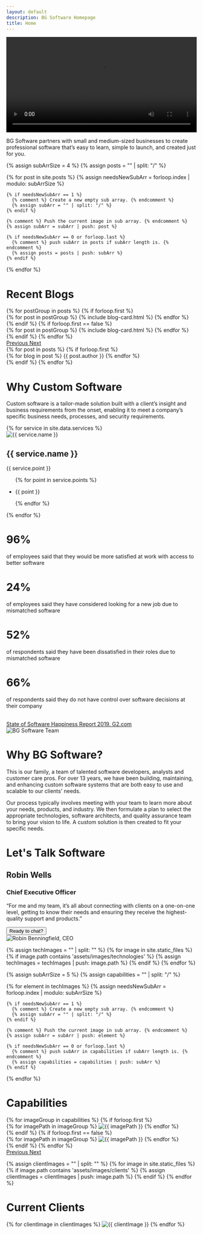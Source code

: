 ```yaml
---
layout: default
description: BG Software Homepage
title: Home
---
```


<div>
  <!--- Headline. --->
  <div
    id="headline"
    class="d-flex flex-column align-items-center justify-content-center min-height-100vh"
  >
    <div class="headline__content">
      <div
        class="headline__left video-wrap"
        data-aos="fade-right"
        data-aos-duration="3000"
      >
        <div
          class="video-wrap"
          data-aos="fade-right"
          data-aos-duration="3000"
        >
          <div class="headline__video-container">
            <video
              class="headline__video bg-color-white border-radius-1pct"
              width="100%"
              height="auto"
              controls
            >
              <source src="/assets/videos/explainer.mp4" type="video/mp4">
            Your browser does not support the video tag.
            </video>
            <div class="headline__video-overlay border-radius-1pct"></div>
          </div>
        </div>
      </div>
      <div
        class="headline__right text-left"
        data-aos="fade-right"
        data-aos-duration="3000"
      >
        <p class="text-left font-weight-light color-white font-size-lg line-height-2">
          BG Software partners with small and medium-sized businesses to create professional software that’s easy to learn, simple to launch,​ and created just for you.
        </p>
      </div>
    </div>
    <script src="/assets/js/headlineVideoOverlay.js"></script>
  </div>
  <!--- End of Headline. --->


  <!--- Create a nested array for blog posts to group carousel. --->
  {% assign subArrSize = 4 %}
  {% assign posts = "" | split: "/" %}

  {% for post in site.posts %}
    {% assign needsNewSubArr = forloop.index | modulo: subArrSize %}

    {% if needsNewSubArr == 1 %}
      {% comment %} Create a new empty sub array. {% endcomment %}
      {% assign subArr = "" | split: "/" %}
    {% endif %}

    {% comment %} Push the current image in sub array. {% endcomment %}
    {% assign subArr = subArr | push: post %}

    {% if needsNewSubArr == 0 or forloop.last %}
      {% comment %} push subArr in posts if subArr length is. {% endcomment %}
      {% assign posts = posts | push: subArr %}
    {% endif %}
  {% endfor %}
  <!--- Blogs. --->
  <div
    id="homepage-blogs"
    class="py-4"
    data-ride="carousel"
    data-aos="fade-right"
    data-aos-offset="200"
  >
    <h1 class="text-center">Recent Blogs</h1>
     <div
        class="homepage-blogs__carousel carousel slide py-4 mx-auto"
      >
        <div class="carousel-inner">
          {% for postGroup in posts %}
            <!--- If first group, set class have active class. --->
            {% if forloop.first %}
              <div class="homepage-blogs__carousel-item carousel-item text-center active">
                {% for post in postGroup %}
                  {% include blog-card.html %}
                {% endfor %}
              </div>
            {% endif %}
            {% if forloop.first == false %}
              <div class="homepage-blogs__carousel-item carousel-item text-center">
                {% for post in postGroup %}
                  {% include blog-card.html %}
                {% endfor %}
              </div>
            {% endif %}
          {% endfor %}
        </div>
        <a
          class="carousel-control-prev w-1rem"
          href=".homepage-blogs__carousel"
          role="button"
          data-slide="prev"
        >
          <span class="carousel-control-prev-icon carousel-control-dark" aria-hidden="true"></span>
          <span class="sr-only">Previous</span>
        </a>
        <a
          class="carousel-control-next w-1rem"
          href=".homepage-blogs__carousel"
          role="button"
          data-slide="next"
        >
          <span class="carousel-control-next-icon carousel-control-dark" aria-hidden="true"></span>
          <span class="sr-only">Next</span>
        </a>
      </div>
    {% for post in posts %}
      <!--- If first group, set class have active class. --->
      {% if forloop.first %}
        <div class="homepage-blogs__carousel-item carousel-item text-center active">
          {% for blog in post %}
          <span>{{ post.author }}</span>
          {% endfor %}
        </div>
      {% endif %}
    {% endfor %}
  </div>
  <!--- End of Blogs. --->


  <!---  Custom Software. --->
  <div id="custom-software" class="bg-color-blue py-5">
    <div
      class="opener w-100"
      data-aos="fade-right"
      data-aos-offset="200"
    >
      <h1 class="text-center color-white mb-0">Why Custom Software</h1>
    </div>
    <div
      class="d-flex justify-content-center"
      data-aos="fade-right"
      data-aos-offset="200"
    >
      <p class="custom-software__text color-white text-center pt-5 font-weight-lighter font-size-md line-height-2">
        Custom software is a tailor-made solution built with a client’s insight and business
        requirements from the onset, enabling it to meet a company’s specific business
        needs, processes, and security requirements.
      </p>
    </div>
  </div>
  <!--- End of Custom Software. --->


  <!--- Services. --->
  <div id="services" class="py-4">
    <div class="d-flex align-items-center flex-column">
      <div class="services__cards d-flex justify-content-center m-0">
        {% for service in site.data.services %}
          <div
            class="services__card ml-3 mr-3 mb-3"
            data-aos="fade-right"
            data-aos-offset="200"
          >
            <div class="card-body px-1">
              <img
                src="/assets/images/services/{{ forloop.index }}.png"
                class="mx-auto d-block w-75 max-width-7rem pb-4"
                alt="{{ service.name }}"
              >
              <h2 class="services__card-title card-title text-center">{{ service.name }}</h2>
              <div class="services__card-content font-size-md">
                <p class="font-weight-lighter line-height-2">
                  {{ service.point }}
                </p>
                <ul class="services__card-points pt-3">
                {% for point in service.points %}
                  <li class="card-text"><p class="font-weight-lighter">{{ point }}</p></li>
                {% endfor %}
                </ul>
              </div>
            </div>
          </div>
        {% endfor %}
      </div>
    </div>
  </div>
  <!--- End of Services. --->


  <!--- Survey. --->
  <div id="survey" class="py-4 bg-color-blue d-flex flex-column">
    <div class="survey__groups d-flex justify-content-center align-items-center color-white mx-auto">
      <div class="survey__group d-flex">
        <div
          class="survey__card card-body text-center"
          data-aos="fade-right"
          data-aos-offset="200"
        >
          <i class="fa fa-heart-o fa-3x color-white" aria-hidden="true"></i>
          <h1 class="card-title text-center font-size-4">96%</h1>
          <p class="font-size-md line-height-2">of employees said that they would be more satisfied at work with access to better software</p>
        </div>
        <div
          class="survey__card card-body text-center"
          data-aos="fade-right"
          data-aos-offset="200"
        >
          <i class="fa fa-eye fa-3x color-white" aria-hidden="true"></i>
          <h1 class="card-title text-center font-size-4">24%</h1>
          <p class="font-size-md line-height-2">of employees said they have considered looking for a new job due to mismatched software</p>
        </div>
      </div>
      <div class="survey__group d-flex">
        <div
          class="survey__card card-body text-center"
          data-aos="fade-right"
          data-aos-offset="200"
        >
          <i class="fa fa-frown-o fa-3x color-white" aria-hidden="true"></i>
          <h1 class="card-title text-center font-size-4">52%</h1>
          <p class="font-size-md line-height-2">of respondents said they have been dissatisfied in their roles due to mismatched software</p>
        </div>
        <div
          class="survey__card card-body text-center"
          data-aos="fade-right"
          data-aos-offset="200"
        >
          <i class="fa fa-floppy-o fa-3x color-white" aria-hidden="true"></i>
          <h1 class="card-title text-center font-size-4">66%</h1>
          <p class="font-size-md line-height-2">of respondents said they do not have control over software decisions at their company</p>
          <br>
        </div>
      </div>
    </div>
    <a
      href="https://learn.g2.com/state-of-software-happiness-report-2019"
      class="font-size-md color-white text-center"
      data-aos="fade-right"
      data-aos-offset="200"
    >
      <span class="hover-color-dark-blue">State of Software Happiness Report 2019. G2.com</span>
    </a>
  </div>
  <!--- End of Survey. --->


  <!--- About Us. --->
  <div id="about-us" class="pb-4">
    <!--- Why BG Software? --->
    <div id="why-bg-software" class="d-flex about-us__content">
      <div
        class="about-us__image-container about-us__side"
        data-aos="fade-right"
        data-aos-offset="200"
      >
        <img
          id="why-bg-software__team-photo"
          class="max-width-50rem w-100 h-auto border-radius-1pct"
          src="/assets/images/BG/team_photo.jpg"
          alt="BG Software Team"
        >
      </div>
      <div
        class="about-us__text text-align-left"
        data-aos="fade-right"
        data-aos-offset="200"
      >
        <h1>Why BG Software?</h1>
        <p class="font-size-md line-height-2">
          This is our family, a team of talented software developers, analysts and customer
          care pros. For over 13 years, we have been building, maintaining, and enhancing
          custom software systems that are both easy to use and scalable to our clients’
          needs.
        </p>
        <p class="font-size-md line-height-2">
          Our process typically involves meeting with your team to learn more about your needs,
          products, and industry. We then formulate a plan to select the appropriate
          technologies, software architects, and quality assurance team to bring your vision
          to life. A custom solution is then created to fit your specific needs.
        </p>
      </div>
    </div>
    <!--- End of Why BG Software? --->
    <!--- Let's Talk Software. --->
    <div id="lets-talk-software" class="about-us__content d-flex">
      <div
        class="about-us__text text-right"
        data-aos="fade-right"
        data-aos-offset="200"
      >
        <h1>Let's Talk Software</h1>
        <h2>Robin Wells</h2>
        <h3 class="font-italic">Chief Executive Officer</h3>
        <p class="font-italic font-size-md line-height-2">
          “For me and my team, it’s all about connecting with clients on a one-on-one level,
          getting to know their needs and ensuring they receive the highest-quality support
          and products.”
        </p>
        <a href="/contact-us.html">
          <button class="btn cta-button-tertiary font-weight-light">Ready to chat?</button>
        </a>
      </div>
      <div
        class="about-us__image-container about-us__side text-align-left"
        data-aos="fade-right"
        data-aos-offset="200"
      >
        <img
          id="lets-talk-software__robin-image"
          class="max-width-40 border-radius-1pct"
          alt="Robin Benningfield, CEO"
          src="/assets/images/BG/robin.jpg"
          data-aos="fade-right"
          data-aos-offset="100"
        >
      </div>
    </div>
    <!--- End of Let's Talk Software. --->
  </div>



  <!--- Capabilities. --->
  {% assign techImages = "" | split: "" %}
  {% for image in site.static_files %}
    {% if image.path contains 'assets/images/technologies' %}
      {% assign techImages = techImages | push: image.path %}
    {% endif %}
  {% endfor %}

  <!--- Create a nested array for Capabilities to group carousel. --->
  {% assign subArrSize = 5 %}
  {% assign capabilities = "" | split: "/" %}

  {% for element in techImages %}
    {% assign needsNewSubArr = forloop.index | modulo: subArrSize %}

    {% if needsNewSubArr == 1 %}
      {% comment %} Create a new empty sub array. {% endcomment %}
      {% assign subArr = "" | split: "/" %}
    {% endif %}

    {% comment %} Push the current image in sub array. {% endcomment %}
    {% assign subArr = subArr | push: element %}

    {% if needsNewSubArr == 0 or forloop.last %}
      {% comment %} push subArr in capabilities if subArr length is. {% endcomment %}
      {% assign capabilities = capabilities | push: subArr %}
    {% endif %}
  {% endfor %}

  <div id="capabilities" class="bg-color-white pb-4">
    <div class="d-flex flex-column align-items-center">
      <div class="bg-color-blue w-100 py-2">
        <h1
          class="text-center color-white"
          data-aos="fade-right"
          data-aos-offset="200"
        >Capabilities</h1>
      </div>
      <div
        class="capabilities__carousel carousel slide py-4"
        data-ride="carousel"
        data-aos="fade-right"
        data-aos-offset="200"
      >
        <div class="carousel-inner">
          {% for imageGroup in capabilities %}
            <!--- If first group, set class have active class. --->
            {% if forloop.first %}
              <div class="capabilities__carousel-item carousel-item text-center active">
                {% for imagePath in imageGroup %}
                    <img
                      class="inline-block mx-4 my-1 img-fluid w-8rem"
                      src="{{ imagePath }}"
                      alt="{{ imagePath }}"
                    >
                {% endfor %}
              </div>
            {% endif %}
            {% if forloop.first == false %}
              <div class="capabilities__carousel-item carousel-item text-center">
                {% for imagePath in imageGroup %}
                    <img
                      class="inline-block mx-4 my-1 img-fluid w-8rem"
                      src="{{ imagePath }}"
                      alt="{{ imagePath }}"
                    >
                {% endfor %}
              </div>
            {% endif %}
          {% endfor %}
        </div>
        <a
          class="carousel-control-prev"
          href=".capabilities__carousel"
          role="button"
          data-slide="prev"
        >
          <span class="carousel-control-prev-icon carousel-control-dark" aria-hidden="true"></span>
          <span class="sr-only">Previous</span>
        </a>
        <a
          class="carousel-control-next"
          href=".capabilities__carousel"
          role="button"
          data-slide="next"
        >
          <span class="carousel-control-next-icon carousel-control-dark" aria-hidden="true"></span>
          <span class="sr-only">Next</span>
        </a>
      </div>
    </div>
  </div>
  <!--- End of Capabilities. --->


  <!--- Clients. --->
  {% assign clientImages = "" | split: "" %}
  {% for image in site.static_files %}
    {% if image.path contains 'assets/images/clients' %}
      {% assign clientImages = clientImages | push: image.path %}
    {% endif %}
  {% endfor %}

  <div id="clients" class="pb-4">
    <div class="d-flex flex-column align-items-center">
      <div class="bg-color-blue w-100 py-2">
        <h1
          class="text-center color-white"
          data-aos="fade-right"
          data-aos-offset="200"
        >Current Clients</h1>
      </div>
      <div
        class="clients__content py-4 text-center"
        data-aos="fade-right"
        data-aos-offset="200"
      >
        {% for clientImage in clientImages %}
          <img
            class="inline-block px-3 img-fluid w-10rem h-auto"
            src="{{ clientImage }}"
            alt="{{ clientImage }}"
          >
        {% endfor %}
      </div>
    </div>
  </div>
  <!--- End of Clients. --->

</div>